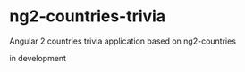 # ng2-countries-trivia
Angular 2 countries trivia application based on ng2-countries

in development
